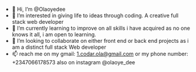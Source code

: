 - 👋 Hi, I’m @Olaoyedee
- 👀 I’m interested in giving life to ideas through coding. A creative full stack web developer
- 🌱 I’m currently learning to improve on all skills i have acquired as no one knows it all, i am open to learning.
- 💞️ I’m looking to collaborate on either front end or back end projects as i am a distinct full stack Web developer
- 📫 reach me on my gmail: 1.codar.ola@gmail.com or my phone number: +2347066178573 also on instagram @olaoye_dee

<!---
Olaoyedee/Olaoyedee is a ✨ special ✨ repository because its `README.md` (this file) appears on your GitHub profile.
You can click the Preview link to take a look at your changes.
--->

